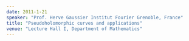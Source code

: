 ```yaml
---
date: 2011-1-21
speaker: "Prof. Herve Gaussier Institut Fourier Grenoble, France"
title: "Pseudoholomorphic curves and applications"
venue: "Lecture Hall I, Department of Mathematics"
---
```


